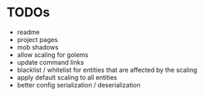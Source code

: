 # TODOs
 - readme
 - project pages
 - mob shadows
 - allow scaling for golems
 - update command links
 - blacklist / whitelist for entities that are affected by the scaling
 - apply default scaling to all entities
 - better config serialization / deserialization
